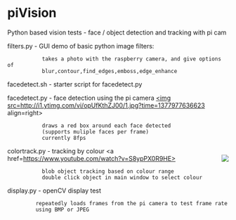 piVision
========

Python based vision tests - face / object detection and tracking with  pi cam

filters.py - GUI demo of basic python image filters:

               takes a photo with the raspberry camera, and give options of 
               blur,contour,find_edges,emboss,edge_enhance

             
facedetect.sh - starter script for  facedetect.py


facedetect.py - face detection using the pi camera
<a href="https://www.youtube.com/watch?v=opUfKthZJ00">
<img src=http://i1.ytimg.com/vi/opUfKthZJ00/1.jpg?time=1377977636623 align=right></a>

               draws a red box around each face detected
               (supports muliple faces per frame)
               currently 8fps

colortrack.py - tracking by colour
<a href=https://www.youtube.com/watch?v=S8ypPX0R9HE>
<img src=http://imageshack.us/scaled/thumb/203/02vr.png align=right>

               blob object tracking based on colour range
               double click object in main window to select colour
               
               
display.py - openCV display test

             repeatedly loads frames from the pi camera to test frame rate
             using BMP or JPEG
